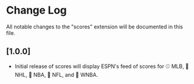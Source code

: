 # Change Log

All notable changes to the "scores" extension will be documented in this file.

## [1.0.0]

- Initial release of scores will display ESPN's feed of scores for ⚾ MLB, 🏒 NHL, 🏀 NBA, 🏈 NFL, and 🏀 WNBA.
